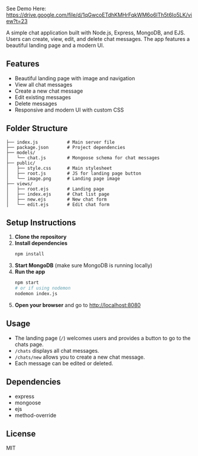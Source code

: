 See Demo Here: https://drive.google.com/file/d/1qGwcoETdhKMHrFqkWM6o6lTh5t6Io5LK/view?t=23

A simple chat application built with Node.js, Express, MongoDB, and EJS. Users can create, view, edit, and delete chat messages. The app features a beautiful landing page and a modern UI.


## Features
- Beautiful landing page with image and navigation
- View all chat messages
- Create a new chat message
- Edit existing messages
- Delete messages
- Responsive and modern UI with custom CSS

## Folder Structure
```
├── index.js           # Main server file
├── package.json       # Project dependencies
├── models/
│   └── chat.js        # Mongoose schema for chat messages
├── public/
│   ├── style.css      # Main stylesheet
│   ├── root.js        # JS for landing page button
│   └── image.png      # Landing page image
├── views/
│   ├── root.ejs       # Landing page
│   ├── index.ejs      # Chat list page
│   ├── new.ejs        # New chat form
│   └── edit.ejs       # Edit chat form
```

## Setup Instructions
1. **Clone the repository**
2. **Install dependencies**
   ```bash
   npm install
   ```
3. **Start MongoDB** (make sure MongoDB is running locally)
4. **Run the app**
   ```bash
   npm start
   # or if using nodemon
   nodemon index.js
   ```
5. **Open your browser** and go to [http://localhost:8080](http://localhost:8080)

## Usage
- The landing page (`/`) welcomes users and provides a button to go to the chats page.
- `/chats` displays all chat messages.
- `/chats/new` allows you to create a new chat message.
- Each message can be edited or deleted.

## Dependencies
- express
- mongoose
- ejs
- method-override

## License
MIT
